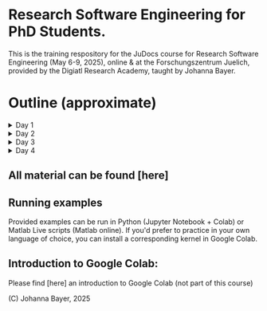 # Research Software Engineering for PhD Students.

This is the training respository for the JuDocs course for Research Software Engineering (May 6-9, 2025), online & at the Forschungszentrum Juelich, provided by the Digiatl Research Academy, taught by Johanna Bayer.

# Outline (approximate)

<details>
<summary>Day 1</summary>

## 🗓️ **Day 1**

| **Topic** | **Time** | **Duration** |
|-----------|----------|--------------|
| Welcome + Introduction: Why are we here? | 09:00 – 09:15 | 0:15 |
| What is a research software engineer? <br> Setting up a research code project: repository structure, naming, README <br> **Activity 1 (20 min)** | 09:15 – 10:05 | 0:50 |
| **Break** | 10:05 – 10:20 | 0:15 |
| Activities with Git: Theoretical background (30 min) <br> **Activity 2 (15 min)** | 10:20 – 10:55 | 0:35 |
| **Break** | 10:55 – 11:10 | 0:15 |
| Activity 3 (15 min) <br> Theory and activities: collaborating effectively using issues, branches, forks, pull requests, merges and code reviews | 11:10 – 11:45 | 0:35 |
| **Wrap-up** | 11:45 – 12:00 | 0:15 |

</details>

<details>
<summary>Day 2</summary>


## 🗓️ **Day 2**

| **Topic** | **Time** | **Duration** |
|-----------|----------|--------------|
| Welcome + Introduction | 09:00 – 09:15 | 0:15 |
| Git continued: cloning repositories, command line git <br> **Activity 1 (15 min)** | 09:15 – 09:45 | 0:30 |
| **Break** | 09:45 – 10:00 | 0:15 |
| Introduction to reproducible code, good coding practices and stabilizing your computing environment | 10:00 – 10:30 | 0:30 |
| **Activity 2 (40 min)**: Reproducible code, good practices and stabilizing environment | 10:30 – 11:10 | 0:40 |
| **Break** | 11:10 – 11:20 | 0:10 |
| Thinking about the user: documentation, packaging, error messages, and more | 11:20 – 11:45 | 0:25 |
| **Wrap-up** | 11:45 – 12:00 | 0:15 |

</details>

<details>
<summary>Day 3</summary>

## 🗓️ **Day 3**

| **Topic** | **Time** | **Duration** |
|-----------|----------|--------------|
| Welcome + Introduction | 09:00 – 09:15 | 0:15 |
| Introduction to testing | 09:15 – 09:45 | 0:30 |
| **Break** | 09:45 – 10:00 | 0:15 |
|Testing exercise <br> **Activity 1: Testing** (40min) | 10:00 – 10:45 | 0:45 |
| **Break** | 10:45 – 11:00 | 0:15 |
| A very quick introduction to Cx  <br> **Activity 2: CI/CD** (15min)| 11:00 – 11:35 | 0:35 |
| **Wrap-up** | 11:35 – 12:00 | 0:25 |

</details>

<details>
<summary>Day 4</summary>

## 🗓️ **Day 4**

| **Topic** | **Time** | **Duration** |
|-----------|----------|--------------|
| Introduction | 09:00 – 09:15 | 0:15 |
| Software publication and licenses <br> **Activity 1: Create a license** | 09:15 – 09:45 | 0:30 |
| **Activity 2: Zenodo** | 09:45 – 10:00 | 0:15 |
| **Break** | 10:00 – 10:15 | 0:15 |
| Brainstorming: *What makes a good code project?* | 10:15 – 10:30 | 0:15 |
| Group work: pitch prep on “What makes a good code project” topics | 10:30 – 11:05 | 0:35 |
| **Break** | 11:05 – 11:20 | 0:15 |
| Pitches | 11:20 – 11:45 | 0:25 |
| Feedback, Wrap-up, Farewell | 11:45 – 12:00 | 0:15 |

</details>

## All material can be found [here]

## Running examples
Provided examples can be run in Python (Jupyter Notebook + Colab) or Matlab Live scripts (Matlab online).
If you'd prefer to practice in your own language of choice, you can install a corresponding kernel in Google Colab.

## Introduction to Google Colab:

Please find [here] an introduction to Google Colab (not part of this course)

(C) Johanna Bayer, 2025


